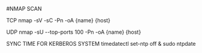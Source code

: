 #NMAP SCAN

TCP
nmap -sV -sC -Pn -oA {name} {host}

UDP
nmap -sU --top-ports 100 -Pn -oA {name} {host}

SYNC TIME FOR KERBEROS SYSTEM
timedatectl set-ntp off &
sudo ntpdate <host>
